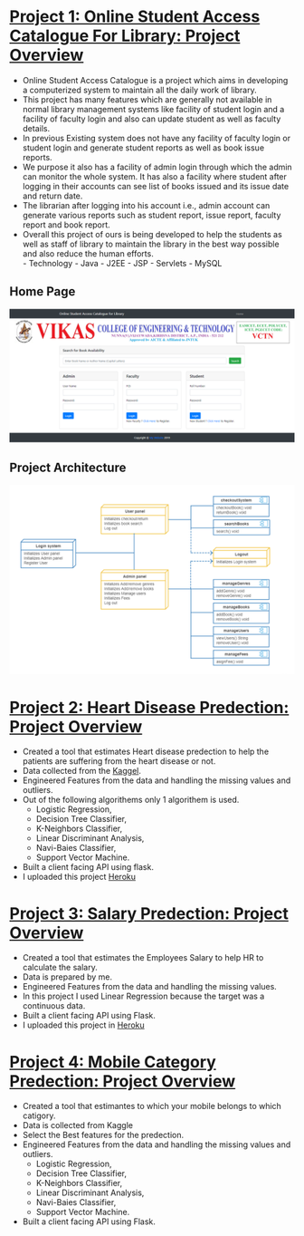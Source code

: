 # [Project 1: Online Student Access Catalogue For Library: Project Overview](https://github.com/SivaRamiReddyModugula/Online-Student-Access-Catalogue-For-Library)
- Online Student Access Catalogue is a project which aims in developing a computerized system to maintain all the daily work of library. 
 - This project has many features which are generally not available in normal library management systems like facility of student login and a facility of faculty login and also can update student as well as faculty details. 
 - In previous Existing system does not have any facility of faculty login or student login and generate student reports as well as book issue reports.
 - We purpose it also has a facility of admin login through which the admin can monitor the whole system. It has also a facility where student after logging in their accounts can see list of books issued and its issue date and return date. 
 - The librarian after logging into his account i.e., admin account can generate various reports such as student report, issue report, faculty report and book report. 
 - Overall this project of ours is being developed to help the students as well as staff of library to maintain the library in the best way possible and also reduce the human efforts.   
       - Technology
            - Java
            - J2EE
            - JSP
            - Servlets
            - MySQL
 ## Home Page
 ![Home Page](/images/Home.PNG)
 ## Project Architecture  
 ![This Project Architecture](/images/Architecture.png)
# [Project 2: Heart Disease Predection: Project Overview](https://github.com/SivaRamiReddyModugula/heart_disease_predection)
- Created a tool that estimates Heart disease predection  to help the patients are suffering from the heart disease or not.
- Data collected from the [Kaggel](https://www.kaggle.com/ronitf/heart-disease-uci).  
- Engineered Features from the data and handling the missing values and outliers.  
- Out of the following algorithems only 1 algorithem is used.
  - Logistic Regression, 
  - Decision Tree Classifier, 
  - K-Neighbors Classifier, 
  - Linear Discriminant Analysis, 
  - Navi-Baies Classifier, 
  - Support Vector Machine.  
- Built a client facing API using flask.
- I uploaded this project [Heroku](https://heart-disease-pediction-api.herokuapp.com/)
# [Project 3: Salary Predection: Project Overview](https://github.com/SivaRamiReddyModugula/Salary-Predection)
- Created a tool that estimates the Employees Salary to help HR to calculate the salary.
- Data is prepared by me.
- Engineered Features from the data and handling the missing values.
- In this project I used Linear Regression because the target was a continuous data.
- Built a client facing API using Flask.
- I uploaded this project in [Heroku](https://salary-predection-api.herokuapp.com/)
# [Project 4: Mobile Category Predection: Project Overview](https://github.com/SivaRamiReddyModugula/Mobile-Category-Predection)
- Created a tool that estimantes to which your mobile belongs to which catigory.
- Data is collected from Kaggle
- Select the Best features for the predection.
- Engineered Features from the data and handling the missing values and outliers.
  - Logistic Regression,
  - Decision Tree Classifier,
  - K-Neighbors Classifier,
  - Linear Discriminant Analysis,
  - Navi-Baies Classifier,
  - Support Vector Machine. 
- Built a client facing API using Flask.
